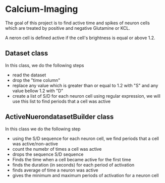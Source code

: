 # Calcium-Imaging

The goal of this project is to find active time and spikes of neuron cells which are treated by positive and negative Glutamine or KCL. 

A neron cell is defined active if the cell's brightness is equal or above 1.2. 

## Dataset class 

In this class, we do the following steps
* read the dataset
* drop the "time column"
* replace any value which is greater than or equal to 1.2 with "S" and any value bellow 1.2 with "D"
* create a list of S/D for each neuron cell using regular expression, we will use this list to find periods that a cell was active 

## ActiveNuerondatasetBuilder class 

In this class we do the following step
* using the S/D sequence for each neuron cell, we find periods that a cell was active/non-active
* count the numebr of times a cell was active 
* drops the sequence S/D sequence 
* Finds the time when a cell became active for the first time
* finds the duration (in seconds) for each period of activation 
* finds average of time a neuron was active
* gives the minimum and maximum periods of activation for a neuron cell 

